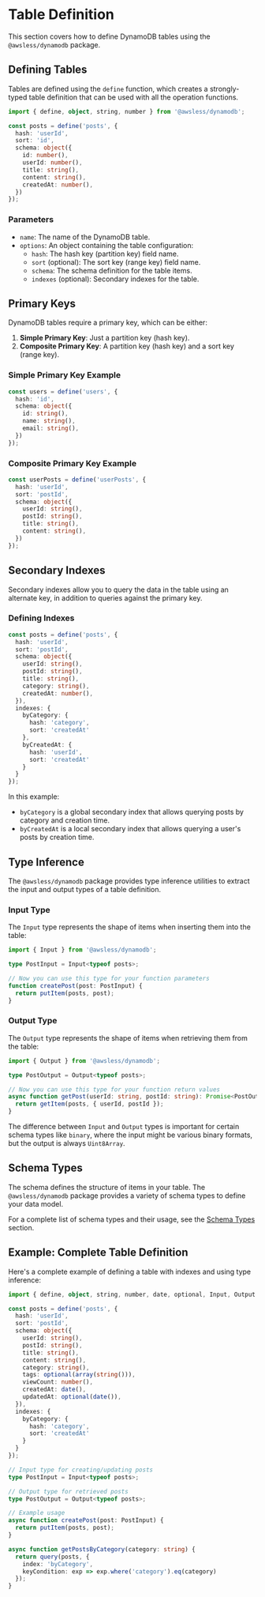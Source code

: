 # Table Definition

This section covers how to define DynamoDB tables using the `@awsless/dynamodb` package.

## Defining Tables

Tables are defined using the `define` function, which creates a strongly-typed table definition that can be used with all the operation functions.

```typescript
import { define, object, string, number } from '@awsless/dynamodb';

const posts = define('posts', {
  hash: 'userId',
  sort: 'id',
  schema: object({
    id: number(),
    userId: number(),
    title: string(),
    content: string(),
    createdAt: number(),
  })
});
```

### Parameters

- `name`: The name of the DynamoDB table.
- `options`: An object containing the table configuration:
  - `hash`: The hash key (partition key) field name.
  - `sort` (optional): The sort key (range key) field name.
  - `schema`: The schema definition for the table items.
  - `indexes` (optional): Secondary indexes for the table.

## Primary Keys

DynamoDB tables require a primary key, which can be either:

1. **Simple Primary Key**: Just a partition key (hash key).
2. **Composite Primary Key**: A partition key (hash key) and a sort key (range key).

### Simple Primary Key Example

```typescript
const users = define('users', {
  hash: 'id',
  schema: object({
    id: string(),
    name: string(),
    email: string(),
  })
});
```

### Composite Primary Key Example

```typescript
const userPosts = define('userPosts', {
  hash: 'userId',
  sort: 'postId',
  schema: object({
    userId: string(),
    postId: string(),
    title: string(),
    content: string(),
  })
});
```

## Secondary Indexes

Secondary indexes allow you to query the data in the table using an alternate key, in addition to queries against the primary key.

### Defining Indexes

```typescript
const posts = define('posts', {
  hash: 'userId',
  sort: 'postId',
  schema: object({
    userId: string(),
    postId: string(),
    title: string(),
    category: string(),
    createdAt: number(),
  }),
  indexes: {
    byCategory: {
      hash: 'category',
      sort: 'createdAt'
    },
    byCreatedAt: {
      hash: 'userId',
      sort: 'createdAt'
    }
  }
});
```

In this example:
- `byCategory` is a global secondary index that allows querying posts by category and creation time.
- `byCreatedAt` is a local secondary index that allows querying a user's posts by creation time.

## Type Inference

The `@awsless/dynamodb` package provides type inference utilities to extract the input and output types of a table definition.

### Input Type

The `Input` type represents the shape of items when inserting them into the table:

```typescript
import { Input } from '@awsless/dynamodb';

type PostInput = Input<typeof posts>;

// Now you can use this type for your function parameters
function createPost(post: PostInput) {
  return putItem(posts, post);
}
```

### Output Type

The `Output` type represents the shape of items when retrieving them from the table:

```typescript
import { Output } from '@awsless/dynamodb';

type PostOutput = Output<typeof posts>;

// Now you can use this type for your function return values
async function getPost(userId: string, postId: string): Promise<PostOutput | undefined> {
  return getItem(posts, { userId, postId });
}
```

The difference between `Input` and `Output` types is important for certain schema types like `binary`, where the input might be various binary formats, but the output is always `Uint8Array`.

## Schema Types

The schema defines the structure of items in your table. The `@awsless/dynamodb` package provides a variety of schema types to define your data model.

For a complete list of schema types and their usage, see the [Schema Types](./schema-types.md) section.

## Example: Complete Table Definition

Here's a complete example of defining a table with indexes and using type inference:

```typescript
import { define, object, string, number, date, optional, Input, Output } from '@awsless/dynamodb';

const posts = define('posts', {
  hash: 'userId',
  sort: 'postId',
  schema: object({
    userId: string(),
    postId: string(),
    title: string(),
    content: string(),
    category: string(),
    tags: optional(array(string())),
    viewCount: number(),
    createdAt: date(),
    updatedAt: optional(date()),
  }),
  indexes: {
    byCategory: {
      hash: 'category',
      sort: 'createdAt'
    }
  }
});

// Input type for creating/updating posts
type PostInput = Input<typeof posts>;

// Output type for retrieved posts
type PostOutput = Output<typeof posts>;

// Example usage
async function createPost(post: PostInput) {
  return putItem(posts, post);
}

async function getPostsByCategory(category: string) {
  return query(posts, {
    index: 'byCategory',
    keyCondition: exp => exp.where('category').eq(category)
  });
}

